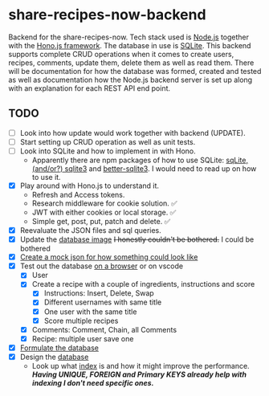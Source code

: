 # share-recipes-now-backend
Backend for the share-recipes-now. Tech stack used is [Node.js](https://nodejs.org/en) together with the [Hono.js framework](https://hono.dev/). The database in use is [SQLite](https://www.sqlite.org/index.html). This backend supports complete CRUD operations when it comes to create users, recipes, comments, update them, delete them as well as read them. There will be documentation for how the database was formed, created and tested as well as documentation how the Node.js backend server is set up along with an explanation for each REST API end point.
## TODO
- [ ] Look into how update would work together with backend (UPDATE).
- [ ] Start setting up CRUD operation as well as unit tests.
- [ ] Look into SQLite and how to implement in with Hono.
    - Apparently there are npm packages of how to use SQLite: [sqLite,(and/or?) sqlite3](https://www.npmjs.com/package/sqlite) and [better-sqlite3](https://www.npmjs.com/package/better-sqlite3). I would need to read up on how to use it.
- [x] Play around with Hono.js to understand it.
    - Refresh and Access tokens. 
    - Research middleware for cookie solution. ✅
    - JWT with either cookies or local storage. ✅
    - Simple get, post, put, patch and delete. ✅
- [x] Reevaluate the JSON files and sql queries. 
- [x] Update the [database image](https://github.com/urostripunovic/share-recipes-now-backend/blob/main/public/db%20diagram.png) ~~I honestly couldn't be bothered.~~ I could be bothered
- [x] [Create a mock json for how something could look like](https://github.com/urostripunovic/share-recipes-now-backend/blob/main/public/db%20queries.md#the-json-files-would-look-like-the-following)
- [x] Test out the database [on a browser](http://sqlfiddle.com/) or on vscode
    - [x] User
    - [x] Create a recipe with a couple of ingredients, instructions and score
        - [x] Instructions: Insert, Delete, Swap
        - [x] Different usernames with same title
        - [x] One user with the same title
        - [x] Score multiple recipes
    - [x] Comments: Comment, Chain, all Comments
    - [x] Recipe: multiple user save one
- [x] [Formulate the database](https://github.com/urostripunovic/share-recipes-now-backend/blob/main/public/Database.md)
- [x] Design the [database](https://github.com/urostripunovic/share-recipes-now-backend/blob/main/public/db%20diagram.png)
    - Look up what [index](https://www.sqlitetutorial.net/sqlite-index/) is and how it might improve the performance. ***Having UNIQUE, FOREIGN and Primary KEYS already help with indexing I don't need specific ones.***
